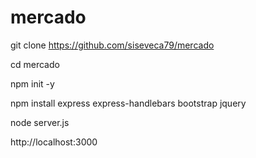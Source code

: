 # mercado


git clone https://github.com/siseveca79/mercado

cd mercado

npm init -y

npm install express express-handlebars bootstrap jquery

node server.js

http://localhost:3000